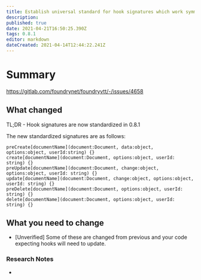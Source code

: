 ```yaml
---
title: Establish universal standard for hook signatures which work symmetrically for all types of Document definitions.
description: 
published: true
date: 2021-04-21T16:50:25.390Z
tags: 0.8.1
editor: markdown
dateCreated: 2021-04-14T12:44:22.241Z
---
```


# Summary
https://gitlab.com/foundrynet/foundryvtt/-/issues/4658

## What changed

TL;DR - Hook signatures are now standardized in 0.8.1

The new standardized signatures are as follows:
```
preCreate[documentName](document:Document, data:object, options:object, userId:string) {}
create[documentName](document:Document, options:object, userId: string) {}
preUpdate[documentName](document:Document, change:object, options:object, userId: string) {}
update[documentName](document:Document, change:object, options:object, userId: string) {}
preDelete[documentName](document:Document, options:object, userId: string) {}
delete[documentName](document:Document, options:object, userId: string) {}
```

## What you need to change

* [Unverified] Some of these are changed from previous and your code expecting hooks will need to update.

### Research Notes

* 